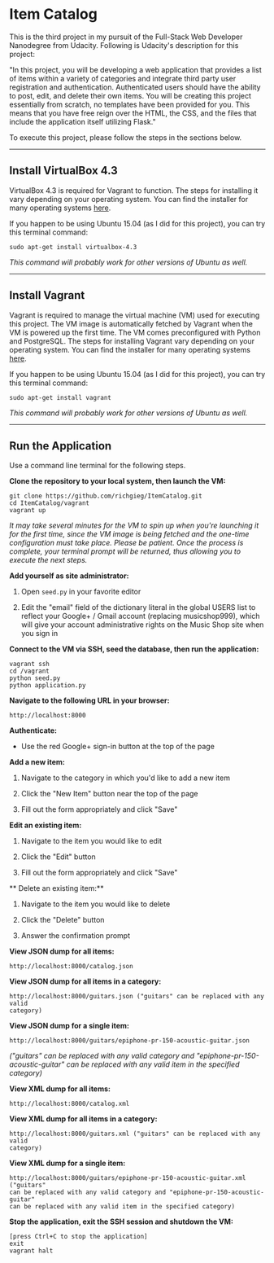 # Item Catalog

This is the third project in my pursuit of the Full-Stack Web Developer
Nanodegree from Udacity. Following is Udacity's description for this project:

"In this project, you will be developing a web application that provides a list
of items within a variety of categories and integrate third party user
registration and authentication. Authenticated users should have the ability to
post, edit, and delete their own items. You will be creating this project
essentially from scratch, no templates have been provided for you. This means
that you have free reign over the HTML, the CSS, and the files that include the
application itself utilizing Flask."

To execute this project, please follow the steps in the sections below.

----
## Install VirtualBox 4.3
VirtualBox 4.3 is required for Vagrant to function. The steps for installing it
vary depending on your operating system. You can find the installer for many
operating systems [here](https://www.virtualbox.org/wiki/Download_Old_Builds_4_3).

If you happen to be using Ubuntu 15.04 (as I did for this project), you can try
this terminal command:
```
sudo apt-get install virtualbox-4.3
```

*This command will probably work for other versions of Ubuntu as well.*

----
## Install Vagrant
Vagrant is required to manage the virtual machine (VM) used for executing this
project. The VM image is automatically fetched by Vagrant when the VM is
powered up the first time. The VM comes preconfigured with Python and
PostgreSQL. The steps for installing Vagrant vary depending on your operating
system. You can find the installer for many operating systems
[here](https://www.vagrantup.com/downloads.html).

If you happen to be using Ubuntu 15.04 (as I did for this project), you can try
this terminal command:
```
sudo apt-get install vagrant
```

*This command will probably work for other versions of Ubuntu as well.*

----
## Run the Application
Use a command line terminal for the following steps.

**Clone the repository to your local system, then launch the VM:**
```
git clone https://github.com/richgieg/ItemCatalog.git
cd ItemCatalog/vagrant
vagrant up
```

*It may take several minutes for the VM to spin up when you're launching it for
the first time, since the VM image is being fetched and the one-time
configuration must take place. Please be patient. Once the process is complete,
your terminal prompt will be returned, thus allowing you to execute the next
steps.*

**Add yourself as site administrator:**

1. Open ```seed.py``` in your favorite editor

2. Edit the "email" field of the dictionary literal in the global USERS list to
reflect your Google+ / Gmail account (replacing musicshop999), which will give
your account administrative rights on the Music Shop site when you sign in

**Connect to the VM via SSH, seed the database, then run the application:**
```
vagrant ssh
cd /vagrant
python seed.py
python application.py
```

**Navigate to the following URL in your browser:**
```
http://localhost:8000
```

**Authenticate:**

- Use the red Google+ sign-in button at the top of the page

**Add a new item:**

1. Navigate to the category in which you'd like to add a new item

2. Click the "New Item" button near the top of the page

3. Fill out the form appropriately and click "Save"

**Edit an existing item:**

1. Navigate to the item you would like to edit

2. Click the "Edit" button

3. Fill out the form appropriately and click "Save"

** Delete an existing item:**

1. Navigate to the item you would like to delete

2. Click the "Delete" button

3. Answer the confirmation prompt

**View JSON dump for all items:**
```
http://localhost:8000/catalog.json
```

**View JSON dump for all items in a category:**
```
http://localhost:8000/guitars.json ("guitars" can be replaced with any valid
category)
```

**View JSON dump for a single item:**
```
http://localhost:8000/guitars/epiphone-pr-150-acoustic-guitar.json
```
*("guitars" can be replaced with any valid category and
"epiphone-pr-150-acoustic-guitar" can be replaced with any valid item in the
specified category)*


**View XML dump for all items:**
```
http://localhost:8000/catalog.xml
```

**View XML dump for all items in a category:**
```
http://localhost:8000/guitars.xml ("guitars" can be replaced with any valid
category)
```

**View XML dump for a single item:**
```
http://localhost:8000/guitars/epiphone-pr-150-acoustic-guitar.xml ("guitars"
can be replaced with any valid category and "epiphone-pr-150-acoustic-guitar"
can be replaced with any valid item in the specified category)
```

**Stop the application, exit the SSH session and shutdown the VM:**
```
[press Ctrl+C to stop the application]
exit
vagrant halt
```